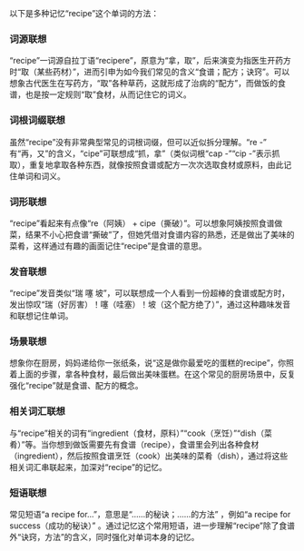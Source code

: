 以下是多种记忆“recipe”这个单词的方法：

### 词源联想
“recipe”一词源自拉丁语“recipere”，原意为“拿，取”，后来演变为指医生开药方时“取（某些药材）”，进而引申为如今我们常见的含义“食谱；配方；诀窍”。可以想象古代医生在写药方，“取”各种草药，这就形成了治病的“配方”，而做饭的食谱，也是按一定规则“取”食材，从而记住它的词义。

### 词根词缀联想
虽然“recipe”没有非常典型常见的词根词缀，但可以近似拆分理解。“re -” 有“再，又”的含义，“cipe”可联想成“抓，拿”（类似词根“cap -”“cip -”表示抓取），重复地拿取各种东西，就像按照食谱或配方一次次选取食材或原料，由此记住单词和词义。

### 词形联想
“recipe”看起来有点像“re（阿姨） + cipe（撕破）”。可以想象阿姨按照食谱做菜，结果不小心把食谱“撕破”了，但她凭借对食谱内容的熟悉，还是做出了美味的菜肴，这样通过有趣的画面记住“recipe”是食谱的意思。

### 发音联想
“recipe”发音类似“瑞 噻 坡”，可以联想成一个人看到一份超棒的食谱或配方时，发出惊叹“瑞（好厉害）！噻（哇塞）！坡（这个配方绝了）”，通过这种趣味发音和联想记住单词。

### 场景联想
想象你在厨房，妈妈递给你一张纸条，说“这是做你最爱吃的蛋糕的recipe”，你照着上面的步骤，拿各种食材，最后做出美味蛋糕。在这个常见的厨房场景中，反复强化“recipe”就是食谱、配方的概念。

### 相关词汇联想
与“recipe”相关的词有“ingredient（食材，原料）”“cook（烹饪）”“dish（菜肴）”等。当你想到做饭需要先有食谱（recipe），食谱里会列出各种食材（ingredient），然后按照食谱烹饪（cook）出美味的菜肴（dish），通过将这些相关词汇串联起来，加深对“recipe”的记忆。

### 短语联想
常见短语“a recipe for...”，意思是“……的秘诀；……的方法” ，例如“a recipe for success（成功的秘诀）” 。通过记忆这个常用短语，进一步理解“recipe”除了食谱外“诀窍，方法”的含义，同时强化对单词本身的记忆。 